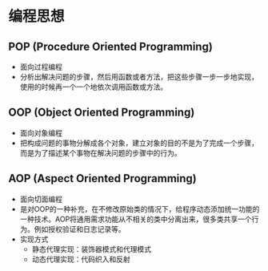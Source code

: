 # 编程思想

## POP (Procedure Oriented Programming)
- 面向过程编程
- 分析出解决问题的步骤，然后用函数或者方法，把这些步骤一步一步地实现，使用的时候再一个一个地依次调用函数或方法。

## OOP (Object Oriented Programming)
- 面向对象编程
- 把构成问题的事物分解成各个对象，建立对象的目的不是为了完成一个步骤，而是为了描述某个事物在解决问题的步骤中的行为。

## AOP (Aspect Oriented Programming)
- 面向切面编程
- 是对OOP的一种补充，在不修改原始类的情况下，给程序动态添加统一功能的一种技术。AOP将通用需求功能从不相关的类中分离出来，很多类共享一个行为。例如授权验证和日志记录等。
- 实现方式
  - 静态代理实现：装饰器模式和代理模式
  - 动态代理实现：代码织入和反射
